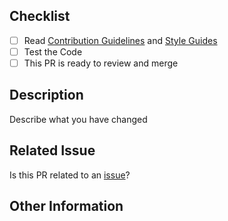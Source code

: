 ## Checklist

- [ ] Read [Contribution Guidelines](https://github.com/SlimeCloud/java-SlimeBot#-contributing) and [Style Guides](https://github.com/SlimeCloud/java-SlimeBot#-style-guide)
- [ ] Test the Code
- [ ] This PR is ready to review and merge

## Description
Describe what you have changed

## Related Issue
Is this PR related to an [issue](https://github.com/SlimeCloud/hard-smp/issues)?

## Other Information
